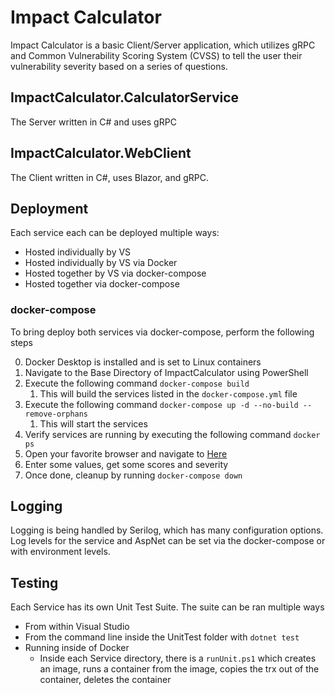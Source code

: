 # Impact Calculator
Impact Calculator is a basic Client/Server application, which utilizes gRPC and Common Vulnerability Scoring System (CVSS) to tell the user their vulnerability severity based on a series of questions.

## ImpactCalculator.CalculatorService
The Server written in C# and uses gRPC

## ImpactCalculator.WebClient
The Client written in C#, uses Blazor, and gRPC.

## Deployment
Each service each can be deployed multiple ways:
 - Hosted individually by VS
 - Hosted individually by VS via Docker
 - Hosted together by VS via docker-compose
 - Hosted together via docker-compose

### docker-compose
To bring deploy both services via docker-compose, perform the following steps

0. Docker Desktop is installed and is set to Linux containers
1. Navigate to the Base Directory of ImpactCalculator using PowerShell
2. Execute the following command `docker-compose build`
   1. This will build the services listed in the `docker-compose.yml` file
3. Execute the following command `docker-compose up -d --no-build --remove-orphans`
   1. This will start the services 
4. Verify services are running by executing the following command `docker ps`
5. Open your favorite browser and navigate to [Here](http://localhost:8000)
6. Enter some values, get some scores and severity
7. Once done, cleanup by running `docker-compose down`

## Logging
Logging is being handled by Serilog, which has many configuration options.  Log levels for the service and AspNet can be set via the docker-compose
or with environment levels.

## Testing
Each Service has its own Unit Test Suite.  The suite can be ran multiple ways
 - From within Visual Studio
 - From the command line inside the UnitTest folder with `dotnet test`
 - Running inside of Docker
   - Inside each Service directory, there is a `runUnit.ps1` which creates an image, runs a container from the image, copies the trx out of the container, deletes the container